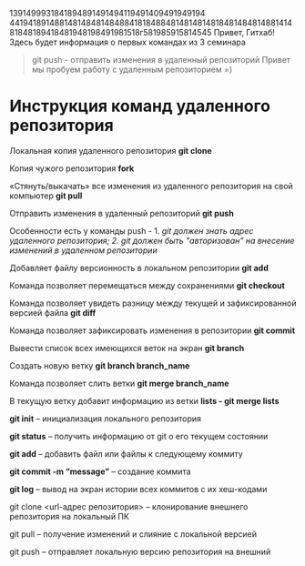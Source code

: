 1391499931841894891491494119491409491949194
4419418914881481484814848841818488481481481481848148481488141481848189418481948198491981518г581985915814545
Привет, Гитхаб! Здесь будет информация о первых командах из 3 семинара
> git push - отправить изменения в удаленный репозиторий 
Привет мы пробуем работу с удаленным репозиторием =)

# Инструкция команд удаленного репозитория 

Локальная
копия удаленного репозитория **git clone**

Копия чужого репозитория **fork**

«Стянуть/выкачать» все изменения из
удаленного репозитория на свой компьютер **git pull**

Отправить изменения в
удаленный репозиторий **git push**

Особенности есть у команды push - 1. *git должен знать адрес удаленного репозитория;
2. git должен быть "авторизован" на внесение изменений в удаленном репозитории*

Добавляет файлу версионность в локальном репозитории **git add**

Команда позволяет перемещаться
между сохранениями **git checkout**

Команда позволяет увидеть разницу
между текущей и зафиксированной версией
файла **git diff**

Команда позволяет зафиксировать
изменения в репозитории **git commit**

Вывести список всех имеющихся веток на
экран **git branch**

Создать новую ветку **git branch branch_name**

Команда позволяет слить ветки **git merge branch_name**

В текущую ветку добавит информацию из ветки **lists - git merge lists**

__git init__ – инициализация локального репозитория

__git status__ – получить информацию от git о его текущем состоянии

__git add__ – добавить файл или файлы к следующему коммиту

__git commit -m “message”__ – создание коммита

__git log__ – вывод на экран истории всех коммитов с их хеш-кодами

git clone <url-адрес репозитория> – клонирование внешнего репозитория на
локальный ПК

git pull – получение изменений и слияние с локальной версией

git push – отправляет локальную версию репозитория на внешний